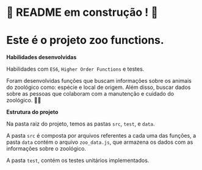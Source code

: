 # :construction: README em construção ! :construction:

<!-- Olá, Tryber!
Esse é apenas um arquivo inicial para o README do seu projeto.
É essencial que você preencha esse documento por conta própria, ok?
Não deixe de usar nossas dicas de escrita de README de projetos, e deixe sua criatividade brilhar!
:warning: IMPORTANTE: você precisa deixar nítido:
- quais arquivos/pastas foram desenvolvidos por você;
- quais arquivos/pastas foram desenvolvidos por outra pessoa estudante;
- quais arquivos/pastas foram desenvolvidos pela Trybe.
-->

# Este é o projeto zoo functions.

<strong>Habilidades desenvolvidas</strong><br />

Habilidades com `ES6`, `Higher Order Functions` e testes.

Foram desenvolvidas funções que buscam informações sobre os animais do zoológico como: espécie e local de origem. Além disso, buscar dados sobre as pessoas que colaboram com a manutenção e cuidado do zoológico. 🧑‍🌾
<br />

<strong>Estrutura do projeto</strong><br />

Na pasta raiz do projeto, temos as pastas `src`, `test`, e `data`.

A pasta `src` é composta por arquivos referentes a cada uma das funções, a pasta `data` contém o arquivo `zoo_data.js`, que armazena os dados com as informações sobre o zoológico.

A pasta `test`, contém os testes unitários implementados.
